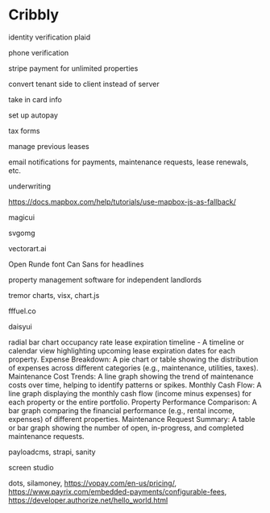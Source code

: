 # Cribbly

<!-- transfer payment -->

identity verification plaid

phone verification

stripe payment for unlimited properties

convert tenant side to client instead of server

take in card info

set up autopay

tax forms

manage previous leases

email notifications for payments, maintenance requests, lease renewals, etc.

underwriting

<https://docs.mapbox.com/help/tutorials/use-mapbox-js-as-fallback/>

magicui

svgomg

vectorart.ai

Open Runde font
Can Sans for headlines

property management software for independent landlords

tremor charts, visx, chart.js

fffuel.co

daisyui

radial bar chart
occupancy rate
lease expiration timeline - A timeline or calendar view highlighting upcoming lease expiration dates for each property.
Expense Breakdown: A pie chart or table showing the distribution of expenses across different categories (e.g., maintenance, utilities, taxes).
Maintenance Cost Trends: A line graph showing the trend of maintenance costs over time, helping to identify patterns or spikes.
Monthly Cash Flow: A line graph displaying the monthly cash flow (income minus expenses) for each property or the entire portfolio.
Property Performance Comparison: A bar graph comparing the financial performance (e.g., rental income, expenses) of different properties.
Maintenance Request Summary: A table or bar graph showing the number of open, in-progress, and completed maintenance requests.

payloadcms, strapi, sanity

screen studio

dots, silamoney, <https://vopay.com/en-us/pricing/>, <https://www.payrix.com/embedded-payments/configurable-fees>, <https://developer.authorize.net/hello_world.html>
